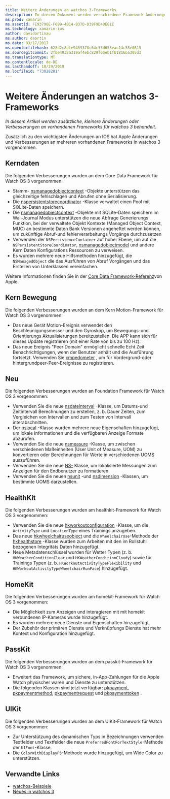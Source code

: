 ```yaml
---
title: Weitere Änderungen an watchos 3-Frameworks
description: In diesem Dokument werden verschiedene Framework-Änderungen beschrieben, die mit watchos 3 eingeführt wurden, und es wird erläutert, wie Sie in xamarin damit arbeiten. Wichtige Daten, Core Motion, Foundation, healthkit, homekit, passkit und UIKit werden erörtert.
ms.prod: xamarin
ms.assetid: FE93796E-F699-4B14-B37D-D39F9D48E81E
ms.technology: xamarin-ios
author: davidortinau
ms.author: daortin
ms.date: 03/17/2017
ms.openlocfilehash: 628d2c8efe9459378c64c55d653eac14c55e0815
ms.sourcegitcommit: 2fbe4932a319af4ebc829f65eb1fb1816ba305d3
ms.translationtype: MT
ms.contentlocale: de-DE
ms.lasthandoff: 10/29/2019
ms.locfileid: "73028281"
---
```

# <a name="additional-watchos-3-frameworks-changes"></a>Weitere Änderungen an watchos 3-Frameworks

_In diesem Artikel werden zusätzliche, kleinere Änderungen oder Verbesserungen an vorhandenen Frameworks für watchos 3 behandelt._

Zusätzlich zu den wichtigsten Änderungen an IOS hat Apple Änderungen und Verbesserungen an mehreren vorhandenen Frameworks in watchos 3 vorgenommen.

## <a name="core-data"></a>Kerndaten

Die folgenden Verbesserungen wurden an dem Core Data Framework für Watch OS 3 vorgenommen:

- Stamm- [nsmanagedobjectcontext](https://developer.apple.com/reference/coredata/nsmanagedobjectcontext) -Objekte unterstützen das gleichzeitige fehlschlagen und Abrufen ohne Serialisierung.
- Die [nspersistentstorecoordinator](https://developer.apple.com/reference/coredata/nspersistentstorecoordinator) -Klasse verwaltet einen Pool mit SQLite-Daten speichern.
- Die [nsmanagedobjectcontext](https://developer.apple.com/reference/coredata/nsmanagedobjectcontext) -Objekte mit SQLite-Daten speichern im Wal-Journal Modus unterstützen die neue Abfrage Generierungs Funktion, bei der verwaltete Objekt Kontexte (Managed Object Context, MUC) an bestimmte Daten Bank Versionen angeheftet werden können, um zukünftige Abruf-und fehlerverarbeitungs Vorgänge durchzusetzen
- Verwenden der `NSPersistenceContainer` auf hoher Ebene, um auf die `NSPersistentStoreCoordinator`, [nsmanagedobjectmodel](https://developer.apple.com/reference/coredata/nsmanagedobjectmodel) und andere Kern Daten Konfigurations Ressourcen zu verweisen.
- Es wurden mehrere neue Hilfsmethoden hinzugefügt, die `NSManagedObject` die das Ausführen von Abruf Vorgängen und das Erstellen von Unterklassen vereinfachen.

Weitere Informationen finden Sie in der [Core Data Framework-Referenz](https://developer.apple.com/reference/coredata)von Apple.

## <a name="core-motion"></a>Kern Bewegung

Die folgenden Verbesserungen wurden an dem Kern Motion-Framework für Watch OS 3 vorgenommen:

- Das neue Gerät Motion-Ereignis verwendet den Beschleunigungsmesser und den Gyroskop, um Bewegungs-und Orientierungs Aktualisierungen bereitzustellen. Die APP kann sich für dieses Update registrieren (mit einer Rate von bis zu 100 Hz).
- Das neue Ereignis "Peer Domain" ermöglicht schnelle Echt Zeit Benachrichtigungen, wenn der Benutzer anhält und die Ausführung fortsetzt. Verwenden Sie [cmpedometer](https://developer.apple.com/reference/coremotion/cmpedometer) , um für Vordergrund-oder hintergrundpeer-Peer-Ereignisse zu registrieren.

## <a name="foundation"></a>Neu

Die folgenden Verbesserungen wurden an Foundation Framework für Watch OS 3 vorgenommen:

- Verwenden Sie die neue [nsdateinterval](https://developer.apple.com/reference/foundation/nsdateinterval) -Klasse, um Datums-und Zeitintervall Berechnungen zu erstellen, z. b. Dauer Zeiten, zum Vergleichen von Intervallen und zum Testen von Intervall interabschnitten.
- Der [nslocal](https://developer.apple.com/reference/foundation/nslocale) -Klasse wurden mehrere neue Eigenschaften hinzugefügt, um lokale Informationen und die verfügbaren Anzeige Formate abzurufen.
- Verwenden Sie die neue [nsmeasure](https://developer.apple.com/reference/foundation/nsmeasurement) -Klasse, um zwischen verschiedenen Maßeinheiten (User Unit of Measure, UOM) zu konvertieren oder Berechnungen für Werte in verschiedenen UOMS auszuführen.
- Verwenden Sie die neue [NS-](https://developer.apple.com/reference/foundation/nsmeasurementformatter) Klasse, um lokalisierte Messungen zum Anzeigen für den Endbenutzer zu formatieren.
- Verwenden Sie die neuen [nsunit](https://developer.apple.com/reference/foundation/nsunit) -und [nsdimension](https://developer.apple.com/reference/foundation/nsdimension) -Klassen, um bestimmte UOMS darzustellen.

## <a name="healthkit"></a>HealthKit

Die folgenden Verbesserungen wurden am healthkit-Framework für Watch OS 3 vorgenommen:

- Verwenden Sie die neue [hkworkoutconfiguration](https://developer.apple.com/reference/healthkit/hkworkoutconfiguration) -Klasse, um die `ActivityType` und `LocationType` eines Trainings anzugeben.
- Das neue [hkwheelchairuseobject](https://developer.apple.com/reference/healthkit/hkwheelchairuseobject) und die `WheelchairUse`-Methode der [hkhealthstore](https://developer.apple.com/reference/healthkit/hkhealthstore) -Klasse wurden zum Arbeiten mit den im Rollstuhl bezogenen Integritäts Daten hinzugefügt.
- Neue Metadatenschlüssel wurden für Wetter Typen (z. b. `HKWeatherConditionClear` und `HKWeatherConditionCloudy`) sowie für Trainings Typen (z. b. `HKWorkoutActivityTypeFlexibility` und `HKWorkoutActivityTypeWheelchairRunPace`) hinzugefügt.

## <a name="homekit"></a>HomeKit

Die folgenden Verbesserungen wurden am homekit-Framework für Watch OS 3 vorgenommen:

- Die Möglichkeit zum Anzeigen und interagieren mit mit homekit verbundenen IP-Kameras wurde hinzugefügt.
- Es wurden mehrere neue Dienste und Eigenschaften hinzugefügt.
- Der Zubehör der primären Dienste und Verknüpfungs Dienste hat mehr Kontext und Konfiguration hinzugefügt.

## <a name="passkit"></a>PassKit

Die folgenden Verbesserungen wurden an dem passkit-Framework für Watch OS 3 vorgenommen:

- Erweitert das Framework, um sichere, in-App-Zahlungen für die Apple Watch physischer waren und Dienste zu unterstützen.
- Die folgenden Klassen sind jetzt verfügbar: [pkpayment](https://developer.apple.com/reference/passkit/pkpayment), [pkpaymentmethod](https://developer.apple.com/reference/passkit/pkpaymentmethod), [pkpaymentrequest](https://developer.apple.com/reference/passkit/pkpaymentrequest) und [pkpaymenttoken](https://developer.apple.com/reference/passkit/pkpaymenttoken) .

## <a name="uikit"></a>UIKit

Die folgenden Verbesserungen wurden an dem UIKit-Framework für Watch OS 3 vorgenommen:

- Zur Unterstützung des dynamischen Typs in Bezeichnungen verwenden Textfelder und Textfelder die neue `PreferredFontForTextStyle`-Methode der `UIFont`-Klasse.
- Die `ColorWithDisplayP3`-Methode wurde hinzugefügt, um Wide Color zu unterstützen.

## <a name="related-links"></a>Verwandte Links

- [watchos-Beispiele](https://docs.microsoft.com/samples/browse/?products=xamarin&term=Xamarin.iOS%20watchos)
- [Neues in watchos 3](https://developer.apple.com/library/prerelease/content/releasenotes/General/WhatsNewInwatchOS/Articles/watchOS3.html#//apple_ref/doc/uid/TP40017085-SW1)
